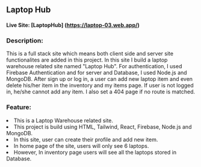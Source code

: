 ## Laptop Hub 
#### Live Site: [LaptopHub] (https://laptop-03.web.app/)

### Description: 
<p> This is a full stack site which means both client side and server site functionalites are added in this project. In this site I build a laptop warehouse related site named "Laptop Hub". For authentication, I used Firebase Authentication and for server and Database, I used Node.js and MongoDB. After sign up or log in, a user can add new laptop item and even delete his/her item in the inventory and my items page. If user is not logged in, he/she cannot add any item. I also set a 404 page if no route is matched.</p>

### Feature: 
<li>This is a Laptop Warehouse related site.</li>
<li>This project is build using HTML, Tailwind, React, Firebase, Node.js and MongoDB.</li>
<li>In this site, user can create their profile and add new item.</li>
<li>In home page of the site, users will only see 6 laptops. </li>
<li>However, In inventory page users will see all the laptops stored in Database.</li>